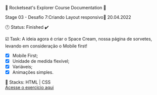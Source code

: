 🚀 Rocketseat's Explorer Course Documentation 📁

Stage 03 - Desafio 7:Criando Layout responsivo📅 20.04.2022

🕛 Status: Finished ✔️

☑️ Task: A ideia agora é criar o Space Cream, nossa página de sorvetes, levando em consideração o Mobile first! 

- [x]  Mobile First;
- [x]  Unidade de medida flexível;
- [x]  Variáveis;
- [x]  Animações simples.

 📌 Stacks: HTML | CSS<br>
<a href="https://carolrodrigues14.github.io/explorer_desafios/desafio07/">Acesse o exercicio aqui</a>

